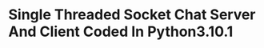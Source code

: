 # Single Threaded Socket Chat Server And Client Coded In Python3.10.1

<!-- PS -->

<!--

I know some code is probably not the most optimal way of doing things this is just me learning and testing sockets.

Anyway hope you enjoy.

- Matt

 -->